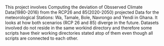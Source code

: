 This project involves Computing the deviation of Obsserved Climate Data(1980-2016) from the RCP26 and 85(2020-2050) projected Data for the meteorological Stations: Wa, Tamale, Bole, Navrongo and Yendi in Ghana. It looks at how both scenarios (RCP 26 and 85) diverge in the future. 
Datasets involved do not reside in the same workind directory and therefore some scripts have their working directories stated atop of them even though all scripts are connected to each other.
